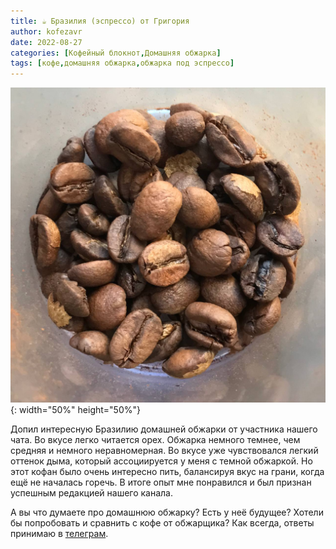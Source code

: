```yaml
---
title: ☕️ Бразилия (эспрессо) от Григория
author: kofezavr
date: 2022-08-27
categories: [Кофейный блокнот,Домашняя обжарка]
tags: [кофе,домашняя обжарка,обжарка под эспрессо]
---
```


![Бразилия (эспрессо) от Григория](/assets/img/posts/22/08/brasilia-ot-grigoriya.jpg){: width="50%" height="50%"}

Допил интересную Бразилию домашней обжарки от участника нашего чата. Во вкусе легко читается орех. Обжарка немного темнее, чем средняя и немного неравномерная. Во вкусе уже чувствовался легкий оттенок дыма, который ассоциируется у меня с темной обжаркой. Но этот кофан было очень интересно пить, балансируя вкус на грани, когда ещё не началась горечь. В итоге опыт мне понравился и был признан успешным редакцией нашего канала.

А вы что думаете про домашнюю обжарку? Есть у неё будущее? Хотели бы попробовать и сравнить с кофе от обжарщика? Как всегда, ответы принимаю в [телеграм](https://t.me/coffeesaurus/464).
